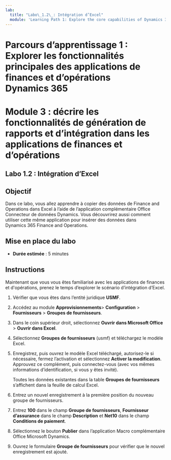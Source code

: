 ```yaml
---
lab:
  title: "Labo\_1.2\_: Intégration d’Excel"
  module: 'Learning Path 1: Explore the core capabilities of Dynamics 365 finance and operations apps'
---
```

# Parcours d’apprentissage 1 : Explorer les fonctionnalités principales des applications de finances et d’opérations Dynamics 365
# Module 3 : décrire les fonctionnalités de génération de rapports et d’intégration dans les applications de finances et d’opérations

## Labo 1.2 : Intégration d’Excel

## Objectif

Dans ce labo, vous allez apprendre à copier des données de Finance and Operations dans Excel à l’aide de l’application complémentaire Office Connecteur de données Dynamics. Vous découvrirez aussi comment utiliser cette même application pour insérer des données dans Dynamics 365 Finance and Operations. 

## Mise en place du labo

   - **Durée estimée** : 5 minutes

## Instructions

Maintenant que vous vous êtes familiarisé avec les applications  de finances et d'opérations, prenez le temps d’explorer le scénario d’intégration d’Excel.

1.  Vérifier que vous êtes dans l’entité juridique **USMF**.

2.  Accédez au module **Approvisionnements**> **Configuration** > **Fournisseurs** > **Groupes de fournisseurs**.

3.  Dans le coin supérieur droit, sélectionnez **Ouvrir dans Microsoft Office** > **Ouvrir dans Excel**.

4.  Sélectionnez **Groupes de fournisseurs** (usmf) et téléchargez le modèle Excel.

5.  Enregistrez, puis ouvrez le modèle Excel téléchargé, autorisez-le si nécessaire, fermez l’activation et sélectionnez **Activer la modification**. Approuvez ce complément, puis connectez-vous (avec vos mêmes informations d’identification, si vous y êtes invité).

    Toutes les données existantes dans la table **Groupes de fournisseurs** s’affichent dans la feuille de calcul Excel.

6.  Entrez un nouvel enregistrement à la première position du nouveau groupe de fournisseurs.

7.  Entrez **100** dans le champ **Groupe de fournisseurs**, **Fournisseur d’assurance** dans le champ **Description** et **Net10** dans le champ **Conditions de paiement**.

8.  Sélectionnez le bouton **Publier** dans l’application Macro complémentaire Office Microsoft Dynamics.

9.  Ouvrez le formulaire **Groupe de fournisseurs** pour vérifier que le nouvel enregistrement est ajouté.

